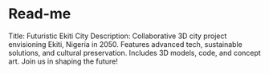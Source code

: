 # Read-me
Title: Futuristic Ekiti City  Description:  Collaborative 3D city project envisioning Ekiti, Nigeria in 2050. Features advanced tech, sustainable solutions, and cultural preservation. Includes 3D models, code, and concept art. Join us in shaping the future!
